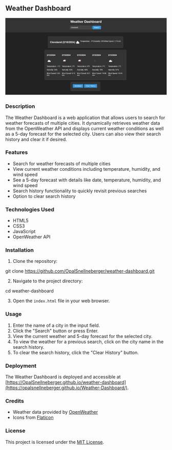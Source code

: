 ## Weather Dashboard

![Weather Dashboard](weather-dashboard-screenshot.png)

### Description

The Weather Dashboard is a web application that allows users to search for weather forecasts of multiple cities. It dynamically retrieves weather data from the OpenWeather API and displays current weather conditions as well as a 5-day forecast for the selected city. Users can also view their search history and clear it if desired.

### Features

- Search for weather forecasts of multiple cities
- View current weather conditions including temperature, humidity, and wind speed
- See a 5-day forecast with details like date, temperature, humidity, and wind speed
- Search history functionality to quickly revisit previous searches
- Option to clear search history

### Technologies Used

- HTML5
- CSS3
- JavaScript
- OpenWeather API

### Installation

1. Clone the repository:

git clone https://github.com/OpalSnellneberger/weather-dashboard.git

2. Navigate to the project directory:

cd weather-dashboard


3. Open the `index.html` file in your web browser.

### Usage

1. Enter the name of a city in the input field.
2. Click the "Search" button or press Enter.
3. View the current weather and 5-day forecast for the selected city.
4. To view the weather for a previous search, click on the city name in the search history.
5. To clear the search history, click the "Clear History" button.

### Deployment

The Weather Dashboard is deployed and accessible at [https://OpalSnellneberger.github.io/weather-dashboard](https://opalsnellneberger.github.io/Weather-Dashboard/).

### Credits

- Weather data provided by [OpenWeather](https://openweathermap.org/)
- Icons from [Flaticon](https://www.flaticon.com/)

### License

This project is licensed under the [MIT License](LICENSE).
